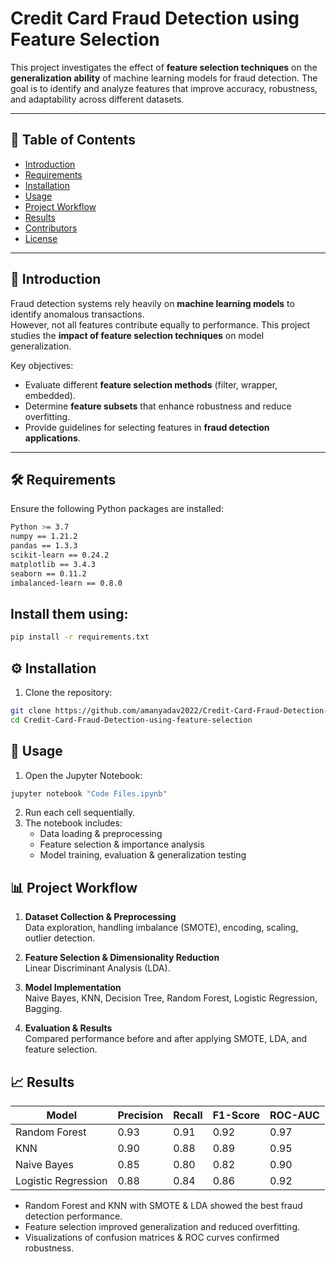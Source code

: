 # Credit Card Fraud Detection using Feature Selection

This project investigates the effect of **feature selection techniques** on the **generalization ability** of machine learning models for fraud detection. The goal is to identify and analyze features that improve accuracy, robustness, and adaptability across different datasets.

---

## 📌 Table of Contents
- [Introduction](#introduction)
- [Requirements](#requirements)
- [Installation](#installation)
- [Usage](#usage)
- [Project Workflow](#project-workflow)
- [Results](#results)
- [Contributors](#contributors)
- [License](#license)

---

## 🔎 Introduction
Fraud detection systems rely heavily on **machine learning models** to identify anomalous transactions.  
However, not all features contribute equally to performance. This project studies the **impact of feature selection techniques** on model generalization.  

Key objectives:
- Evaluate different **feature selection methods** (filter, wrapper, embedded).  
- Determine **feature subsets** that enhance robustness and reduce overfitting.  
- Provide guidelines for selecting features in **fraud detection applications**.

---

## 🛠 Requirements
Ensure the following Python packages are installed:

```bash
Python >= 3.7
numpy == 1.21.2
pandas == 1.3.3
scikit-learn == 0.24.2
matplotlib == 3.4.3
seaborn == 0.11.2
imbalanced-learn == 0.8.0
```
## Install them using:

```bash
pip install -r requirements.txt
```
## ⚙️ Installation
1. Clone the repository:
```bash
git clone https://github.com/amanyadav2022/Credit-Card-Fraud-Detection-using-feature-selection.git
cd Credit-Card-Fraud-Detection-using-feature-selection
```
## 🚀 Usage
1. Open the Jupyter Notebook:
```bash
jupyter notebook "Code Files.ipynb"
```
2. Run each cell sequentially.
3. The notebook includes:
   - Data loading & preprocessing
   - Feature selection & importance analysis
   - Model training, evaluation & generalization testing
   
## 📊 Project Workflow

1. **Dataset Collection & Preprocessing**  
   Data exploration, handling imbalance (SMOTE), encoding, scaling, outlier detection.  

2. **Feature Selection & Dimensionality Reduction**  
   Linear Discriminant Analysis (LDA).  

3. **Model Implementation**  
   Naive Bayes, KNN, Decision Tree, Random Forest, Logistic Regression, Bagging.  

4. **Evaluation & Results**  
   Compared performance before and after applying SMOTE, LDA, and feature selection.  

      
## 📈 Results

   | Model               | Precision | Recall | F1-Score | ROC-AUC |
   | ------------------- | --------- | ------ | -------- | ------- |
   | Random Forest       | 0.93      | 0.91   | 0.92     | 0.97    |
   | KNN                 | 0.90      | 0.88   | 0.89     | 0.95    |
   | Naive Bayes         | 0.85      | 0.80   | 0.82     | 0.90    |
   | Logistic Regression | 0.88      | 0.84   | 0.86     | 0.92    |

  - Random Forest and KNN with SMOTE & LDA showed the best fraud detection performance.
  - Feature selection improved generalization and reduced overfitting.
  - Visualizations of confusion matrices & ROC curves confirmed robustness.
   
